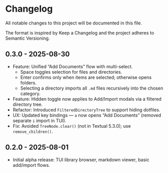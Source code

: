 # Changelog

All notable changes to this project will be documented in this file.

The format is inspired by Keep a Changelog and the project adheres to Semantic Versioning.

## 0.3.0 - 2025-08-30

- Feature: Unified “Add Documents” flow with multi-select.
  - Space toggles selection for files and directories.
  - Enter confirms only when items are selected; otherwise opens folders.
  - Selecting a directory imports all `.md` files recursively into the chosen category.
- Feature: Hidden toggle now applies to Add/Import modals via a filtered directory tree.
- Refactor: Introduced `FilteredDirectoryTree` to support hiding dotfiles.
- UX: Updated key bindings — `a` now opens “Add Documents” (removed separate `i` import in TUI).
- Fix: Avoided `TreeNode.clear()` (not in Textual 5.3.0); use `remove_children()`.

## 0.2.0 - 2025-08-01

- Initial alpha release: TUI library browser, markdown viewer, basic add/import flows.

